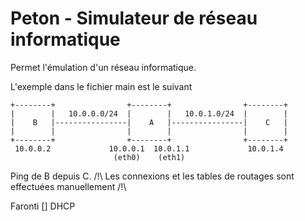 # Peton - Simulateur de réseau informatique

Permet l'émulation d'un réseau informatique.

L'exemple dans le fichier main est le suivant

```
+--------+                +--------+                +--------+
|        |   10.0.0.0/24  |        |   10.0.1.0/24  |        |
|    B   |----------------|    A   |----------------|    C   |
|        |                |        |                |        |
+--------+                +--------+                +--------+
 10.0.0.2             10.0.0.1  10.0.1.1             10.0.1.4 
                       (eth0)    (eth1)
```
Ping de B depuis C.
/!\ Les connexions et les tables de routages sont effectuées manuellement /!\

Faronti
[] DHCP